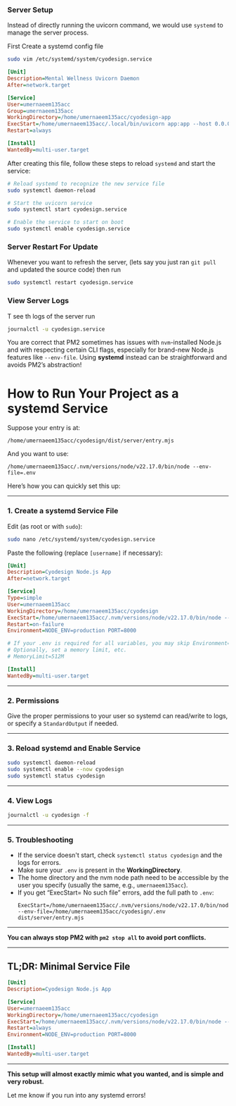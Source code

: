 ### Server Setup

Instead of directly running the uvicorn command, we would use `systemd` to manage the server process.

First Create a systemd config file

```bash
sudo vim /etc/systemd/system/cyodesign.service
```

```ini
[Unit]
Description=Mental Wellness Uvicorn Daemon
After=network.target

[Service]
User=umernaeem135acc
Group=umernaeem135acc
WorkingDirectory=/home/umernaeem135acc/cyodesign-app
ExecStart=/home/umernaeem135acc/.local/bin/uvicorn app:app --host 0.0.0.0 --port 8000
Restart=always

[Install]
WantedBy=multi-user.target
```

After creating this file, follow these steps to reload `systemd` and start the service:

```bash
# Reload systemd to recognize the new service file
sudo systemctl daemon-reload

# Start the uvicorn service
sudo systemctl start cyodesign.service

# Enable the service to start on boot
sudo systemctl enable cyodesign.service
```

### Server Restart For Update

Whenever you want to refresh the server, (lets say you just ran `git pull` and updated the source code) then run

```bash
sudo systemctl restart cyodesign.service
```

### View Server Logs

T see th logs of the server run

```bash
journalctl -u cyodesign.service
```

You are correct that PM2 sometimes has issues with `nvm`-installed Node.js and with respecting certain CLI flags, especially for brand-new Node.js features like `--env-file`. Using **systemd** instead can be straightforward and avoids PM2’s abstraction!

# How to Run Your Project as a systemd Service

Suppose your entry is at:

```
/home/umernaeem135acc/cyodesign/dist/server/entry.mjs
```

And you want to use:

```
/home/umernaeem135acc/.nvm/versions/node/v22.17.0/bin/node --env-file=.env
```

Here’s how you can quickly set this up:

---

### 1. Create a systemd Service File

Edit (as root or with `sudo`):

```sh
sudo nano /etc/systemd/system/cyodesign.service
```

Paste the following (replace `[username]` if necessary):

```ini
[Unit]
Description=Cyodesign Node.js App
After=network.target

[Service]
Type=simple
User=umernaeem135acc
WorkingDirectory=/home/umernaeem135acc/cyodesign
ExecStart=/home/umernaeem135acc/.nvm/versions/node/v22.17.0/bin/node --env-file=.env dist/server/entry.mjs
Restart=on-failure
Environment=NODE_ENV=production PORT=8000

# If your .env is required for all variables, you may skip Environment= lines above
# Optionally, set a memory limit, etc.
# MemoryLimit=512M

[Install]
WantedBy=multi-user.target
```

---

### 2. Permissions

Give the proper permissions to your user so systemd can read/write to logs, or specify a `StandardOutput` if needed.

---

### 3. Reload systemd and Enable Service

```sh
sudo systemctl daemon-reload
sudo systemctl enable --now cyodesign
sudo systemctl status cyodesign
```

---

### 4. View Logs

```sh
journalctl -u cyodesign -f
```

---

### 5. Troubleshooting

- If the service doesn't start, check `systemctl status cyodesign` and the logs for errors.
- Make sure your `.env` is present in the **WorkingDirectory**.
- The home directory and the nvm node path need to be accessible by the user you specify (usually the same, e.g., `umernaeem135acc`).
- If you get “ExecStart= No such file” errors, add the full path to `.env`:
  ```
  ExecStart=/home/umernaeem135acc/.nvm/versions/node/v22.17.0/bin/node --env-file=/home/umernaeem135acc/cyodesign/.env dist/server/entry.mjs
  ```

---

**You can always stop PM2 with `pm2 stop all` to avoid port conflicts.**

---

## TL;DR: Minimal Service File

```ini
[Unit]
Description=Cyodesign Node.js App

[Service]
User=umernaeem135acc
WorkingDirectory=/home/umernaeem135acc/cyodesign
ExecStart=/home/umernaeem135acc/.nvm/versions/node/v22.17.0/bin/node --env-file=.env dist/server/entry.mjs
Restart=always
Environment=NODE_ENV=production PORT=8000

[Install]
WantedBy=multi-user.target
```

---

**This setup will almost exactly mimic what you wanted, and is simple and very robust.**

Let me know if you run into any systemd errors!
